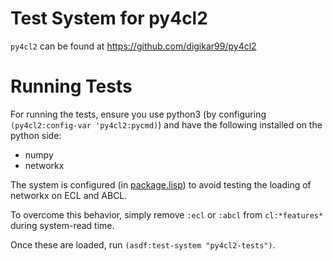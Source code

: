# Test System for py4cl2

`py4cl2` can be found at https://github.com/digikar99/py4cl2

# Running Tests

For running the tests, ensure you use python3 (by configuring `(py4cl2:config-var 'py4cl2:pycmd)`) and have the following installed on the python side:

- numpy
- networkx

The system is configured (in [package.lisp](package.lisp)) to avoid testing the loading of networkx on ECL and ABCL.

To overcome this behavior, simply remove `:ecl` or `:abcl` from `cl:*features*` during system-read time.

Once these are loaded, run `(asdf:test-system "py4cl2-tests")`.
